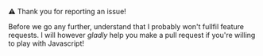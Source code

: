 ⚠️ Thank you for reporting an issue!

Before we go any further, understand that I probably won't fullfil feature requests. I will however _gladly_ help you make a pull request if you're willing to play with Javascript!